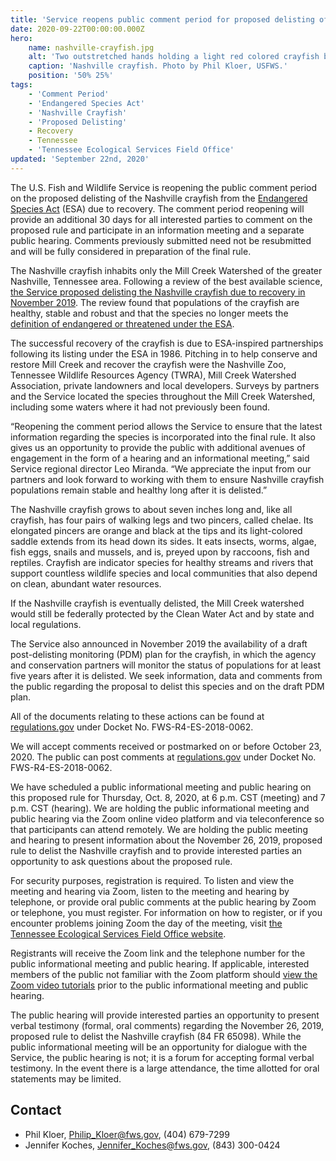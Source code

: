 ```yaml
---
title: 'Service reopens public comment period for proposed delisting of Nashville crayfish'
date: 2020-09-22T00:00:00.000Z
hero:
    name: nashville-crayfish.jpg
    alt: 'Two outstretched hands holding a light red colored crayfish by the claws'
    caption: 'Nashville crayfish. Photo by Phil Kloer, USFWS.'
    position: '50% 25%'
tags:
    - 'Comment Period'
    - 'Endangered Species Act'
    - 'Nashville Crayfish'
    - 'Proposed Delisting'
    - Recovery
    - Tennessee
    - 'Tennessee Ecological Services Field Office'
updated: 'September 22nd, 2020'
---
```


The U.S. Fish and Wildlife Service is reopening the public comment period on the proposed delisting of the Nashville crayfish from the [Endangered Species Act](/endangered-species-act/) (ESA) due to recovery. The comment period reopening will provide an additional 30 days for all interested parties to comment on the proposed rule and participate in an information meeting and a separate public hearing. Comments previously submitted need not be resubmitted and will be fully considered in preparation of the final rule.

The Nashville crayfish inhabits only the Mill Creek Watershed of the greater Nashville, Tennessee area. Following a review of the best available science, [the Service proposed delisting the Nashville crayfish due to recovery in November 2019](/news/2019/11/nashville-crayfish-proposed-delisting-is-a-hometown-success-story/). The review found that populations of the crayfish are healthy, stable and robust and that the species no longer meets the [definition of endangered or threatened under the ESA](https://www.fws.gov/endangered/esa-library/pdf/ESA_basics.pdf).

The successful recovery of the crayfish is due to ESA-inspired partnerships following its listing under the ESA in 1986. Pitching in to help conserve and restore Mill Creek and recover the crayfish were the Nashville Zoo, Tennessee Wildlife Resources Agency (TWRA), Mill Creek Watershed Association, private landowners and local developers. Surveys by partners and the Service located the species throughout the Mill Creek Watershed, including some waters where it had not previously been found.

“Reopening the comment period allows the Service to ensure that the latest information regarding the species is incorporated into the final rule. It also gives us an opportunity to provide the public with additional avenues of engagement in the form of a hearing and an informational meeting,” said Service regional director Leo Miranda. “We appreciate the input from our partners and look forward to working with them to ensure Nashville crayfish populations remain stable and healthy long after it is delisted.”

The Nashville crayfish grows to about seven inches long and, like all crayfish, has four pairs of walking legs and two pincers, called chelae. Its elongated pincers are orange and black at the tips and its light-colored saddle extends from its head down its sides. It eats insects, worms, algae, fish eggs, snails and mussels, and is, preyed upon by raccoons, fish and reptiles. Crayfish are indicator species for healthy streams and rivers that support countless wildlife species and local communities that also depend on clean, abundant water resources.

If the Nashville crayfish is eventually delisted, the Mill Creek watershed would still be federally protected by the Clean Water Act and by state and local regulations.

The Service also announced in November 2019 the availability of a draft post-delisting monitoring (PDM) plan for the crayfish, in which the agency and conservation partners will monitor the status of populations for at least five years after it is delisted. We seek information, data and comments from the public regarding the proposal to delist this species and on the draft PDM plan.

All of the documents relating to these actions can be found at [regulations.gov](https://www.regulations.gov) under Docket No. FWS-R4-ES-2018-0062.

We will accept comments received or postmarked on or before October 23, 2020.  The public can post comments at [regulations.gov](https://www.regulations.gov) under Docket No. FWS-R4-ES-2018-0062.

We have scheduled a public informational meeting and public hearing on this proposed rule for Thursday, Oct. 8, 2020, at 6 p.m. CST (meeting) and 7 p.m. CST (hearing). We are holding the public informational meeting and public hearing via the Zoom online video platform and via teleconference so that participants can attend remotely.  We are holding the public meeting and hearing to present information about the November 26, 2019, proposed rule to delist the Nashville crayfish and to provide interested parties an opportunity to ask questions about the proposed rule.

For security purposes, registration is required.  To listen and view the meeting and hearing via Zoom, listen to the meeting and hearing by telephone, or provide oral public comments at the public hearing by Zoom or telephone, you must register.  For information on how to register, or if you encounter problems joining Zoom the day of the meeting, visit [the Tennessee Ecological Services Field Office website](http://www.fws.gov/cookeville).

Registrants will receive the Zoom link and the telephone number for the public informational meeting and public hearing. If applicable, interested members of the public not familiar with the Zoom platform should [view the Zoom video tutorials](https://support.zoom.us/hc/en-us/articles/206618765-Zoom-video-tutorials) prior to the public informational meeting and public hearing.

The public hearing will provide interested parties an opportunity to present verbal testimony (formal, oral comments) regarding the November 26, 2019, proposed rule to delist the Nashville crayfish (84 FR 65098). While the public informational meeting will be an opportunity for dialogue with the Service, the public hearing is not; it is a forum for accepting formal verbal testimony.  In the event there is a large attendance, the time allotted for oral statements may be limited.

## Contact

- Phil Kloer, [Philip_Kloer@fws.gov](mailto:Philip_Kloer@fws.gov), (404) 679-7299
- Jennifer Koches, [Jennifer_Koches@fws.gov](mailto:Jennifer_Koches@fws.gov), (843) 300-0424
